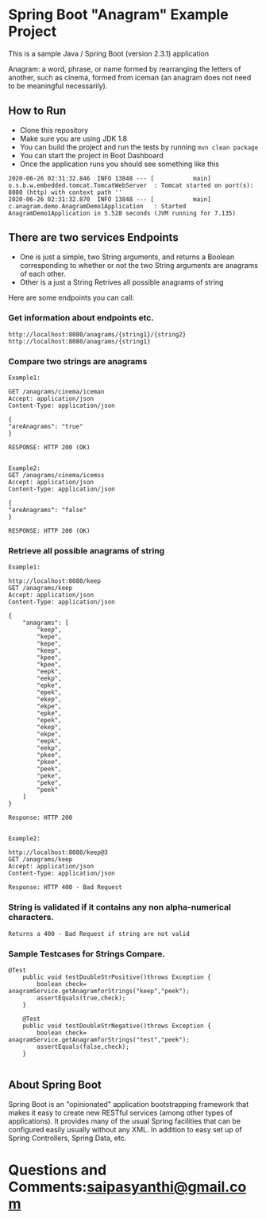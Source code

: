 # Spring Boot "Anagram" Example Project
This is a sample Java / Spring Boot (version 2.3.1) application

Anagram: a word, phrase, or name formed by rearranging the letters of another, such as cinema, formed from iceman (an anagram does not need to be meaningful necessarily).

## How to Run

* Clone this repository
* Make sure you are using JDK 1.8
* You can build the project and run the tests by running ```mvn clean package```
* You can start the project in Boot Dashboard
* Once the application runs you should see something like this

```
2020-06-26 02:31:32.846  INFO 13848 --- [           main] o.s.b.w.embedded.tomcat.TomcatWebServer  : Tomcat started on port(s): 8080 (http) with context path ''
2020-06-26 02:31:32.870  INFO 13848 --- [           main] c.anagram.demo.AnagramDemo1Application   : Started AnagramDemo1Application in 5.528 seconds (JVM running for 7.135)
```
## There are two services Endpoints

* One is just a simple, two String arguments, and returns a Boolean corresponding to whether or not the two String arguments are anagrams of each other.
* Other is a just a String Retrives all possible anagrams of string

 Here are some endpoints you can call:

### Get information about endpoints etc.

```
http://localhost:8080/anagrams/{string1}/{string2}
http://localhost:8080/anagrams/{string1}
```
### Compare two strings are anagrams

```
Example1:

GET /anagrams/cinema/iceman
Accept: application/json
Content-Type: application/json

{
"areAnagrams": "true"
}

RESPONSE: HTTP 200 (OK)


Example2:
GET /anagrams/cinema/icemss
Accept: application/json
Content-Type: application/json

{
"areAnagrams": "false"
}

RESPONSE: HTTP 200 (OK)

```

### Retrieve all possible anagrams of string

```
Example1:

http://localhost:8080/keep
GET /anagrams/keep
Accept: application/json
Content-Type: application/json

{
    "anagrams": [
        "keep",
        "kepe",
        "kepe",
        "keep",
        "kpee",
        "kpee",
        "eepk",
        "eekp",
        "epke",
        "epek",
        "ekep",
        "ekpe",
        "epke",
        "epek",
        "ekep",
        "ekpe",
        "eepk",
        "eekp",
        "pkee",
        "pkee",
        "peek",
        "peke",
        "peke",
        "peek"
    ]
}

Response: HTTP 200


Example2:

http://localhost:8080/keep@3
GET /anagrams/keep
Accept: application/json
Content-Type: application/json

Response: HTTP 400 - Bad Request
```

### String is validated if it contains any non alpha-numerical characters.

```
Returns a 400 - Bad Request if string are not valid

```

### Sample Testcases for Strings Compare.

```
@Test
	public void testDoubleStrPositive()throws Exception {
		boolean check= anagramService.getAnagramforStrings("keep","peek");
		assertEquals(true,check);
	}
	
	@Test
	public void testDoubleStrNegative()throws Exception {
		boolean check= anagramService.getAnagramforStrings("test","peek");
		assertEquals(false,check);
	}
  
  ```
  
  ## About Spring Boot
  Spring Boot is an "opinionated" application bootstrapping framework that makes it easy to create new RESTful services (among other types of applications). It provides many of the usual Spring facilities that can be configured easily usually without any XML. In addition to easy set up of Spring Controllers, Spring Data, etc. 
  
  # Questions and Comments:saipasyanthi@gmail.com
